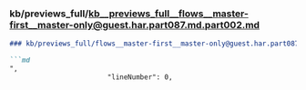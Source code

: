 ### kb/previews_full/kb__previews_full__flows__master-first__master-only@guest.har.part087.md.part002.md

```md
### kb/previews_full/flows__master-first__master-only@guest.har.part087.md (part 002)

```md
",
                        "lineNumber": 0,
                     
```

```

```
